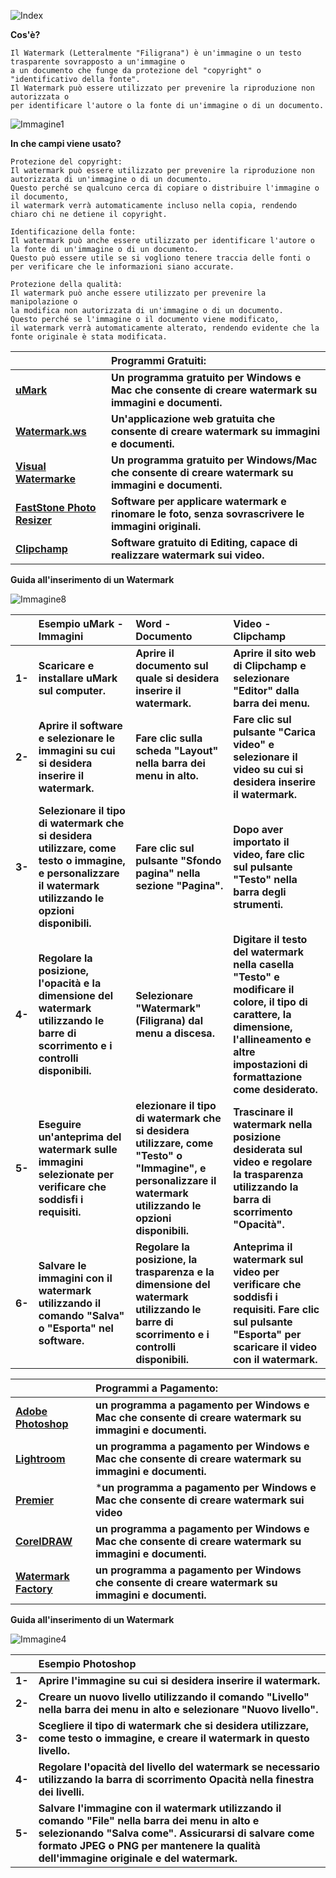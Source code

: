 ![Index](https://user-images.githubusercontent.com/98583912/216812304-c3eccead-9b59-49d5-8dcc-9622d0d48412.gif)

**Cos'è?**
```
Il Watermark (Letteralmente "Filigrana") è un'immagine o un testo trasparente sovrapposto a un'immagine o 
a un documento che funge da protezione del "copyright" o "identificativo della fonte". 
Il Watermark può essere utilizzato per prevenire la riproduzione non autorizzata o 
per identificare l'autore o la fonte di un'immagine o di un documento.
```

![Immagine1](https://user-images.githubusercontent.com/98583912/216813953-456db780-ce93-4314-88dc-28a5e5f44728.gif)


**In che campi viene usato?**

```
Protezione del copyright: 
Il watermark può essere utilizzato per prevenire la riproduzione non autorizzata di un'immagine o di un documento. 
Questo perché se qualcuno cerca di copiare o distribuire l'immagine o il documento, 
il watermark verrà automaticamente incluso nella copia, rendendo chiaro chi ne detiene il copyright.

Identificazione della fonte: 
Il watermark può anche essere utilizzato per identificare l'autore o la fonte di un'immagine o di un documento. 
Questo può essere utile se si vogliono tenere traccia delle fonti o per verificare che le informazioni siano accurate.

Protezione della qualità: 
Il watermark può anche essere utilizzato per prevenire la manipolazione o 
la modifica non autorizzata di un'immagine o di un documento.
Questo perché se l'immagine o il documento viene modificato, 
il watermark verrà automaticamente alterato, rendendo evidente che la fonte originale è stata modificata.
```

||**Programmi Gratuiti:**|
| :--- | :--- |
|[**uMark**](https://www.uconomix.com/Products/uMark/)|**Un programma gratuito per Windows e Mac che consente di creare watermark su immagini e documenti.**|
|[**Watermark.ws**](https://watermark.ws/)|**Un'applicazione web gratuita che consente di creare watermark su immagini e documenti.**|
|[**Visual Watermarke**](https://www.visualwatermark.com/it)|**Un programma gratuito per Windows/Mac che consente di creare watermark su immagini e documenti.**|
|[**FastStone Photo Resizer**](http://www.faststone.org/FSResizerDetail.htm)|**Software per  applicare watermark e rinomare le foto, senza sovrascrivere le immagini originali.**|
|[**Clipchamp**](https://clipchamp.com/it/)|**Software gratuito di Editing, capace di realizzare watermark sui video.**|

**Guida all'inserimento di un Watermark**

![Immagine8](https://user-images.githubusercontent.com/98583912/216814523-c3c21abb-927e-4309-b99d-5f9da0796253.gif)


||**Esempio uMark - Immagini**|**Word - Documento**|**Video - Clipchamp**|
| :--- | :--- | :--- | :--- |
|**1-**|**Scaricare e installare uMark sul computer.**|**Aprire il documento sul quale si desidera inserire il watermark.**|**Aprire il sito web di Clipchamp e selezionare "Editor" dalla barra dei menu.**|
|**2-**|**Aprire il software e selezionare le immagini su cui si desidera inserire il watermark.**|**Fare clic sulla scheda "Layout" nella barra dei menu in alto.**|**Fare clic sul pulsante "Carica video" e selezionare il video su cui si desidera inserire il watermark.**|
|**3-**|**Selezionare il tipo di watermark che si desidera utilizzare, come testo o immagine, e personalizzare il watermark utilizzando le opzioni disponibili.**|**Fare clic sul pulsante "Sfondo pagina" nella sezione "Pagina".**|**Dopo aver importato il video, fare clic sul pulsante "Testo" nella barra degli strumenti.**|
|**4-**|**Regolare la posizione, l'opacità e la dimensione del watermark utilizzando le barre di scorrimento e i controlli disponibili.**|**Selezionare "Watermark" (Filigrana) dal menu a discesa.**|**Digitare il testo del watermark nella casella "Testo" e modificare il colore, il tipo di carattere, la dimensione, l'allineamento e altre impostazioni di formattazione come desiderato.**|
|**5-**|**Eseguire un'anteprima del watermark sulle immagini selezionate per verificare che soddisfi i requisiti.**|**elezionare il tipo di watermark che si desidera utilizzare, come "Testo" o "Immagine", e personalizzare il watermark utilizzando le opzioni disponibili.**|**Trascinare il watermark nella posizione desiderata sul video e regolare la trasparenza utilizzando la barra di scorrimento "Opacità".**|
|**6-**|**Salvare le immagini con il watermark utilizzando il comando "Salva" o "Esporta" nel software.**|**Regolare la posizione, la trasparenza e la dimensione del watermark utilizzando le barre di scorrimento e i controlli disponibili.**|**Anteprima il watermark sul video per verificare che soddisfi i requisiti. Fare clic sul pulsante "Esporta" per scaricare il video con il watermark.**|

||**Programmi a Pagamento:**|
| :--- | :--- |
|[**Adobe Photoshop**](https://www.adobe.com/it/products/photoshop.html)|**un programma a pagamento per Windows e Mac che consente di creare watermark su immagini e documenti.**|
|[**Lightroom**](https://www.adobe.com/it/products/photoshop-lightroom.html)|**un programma a pagamento per Windows e Mac che consente di creare watermark su immagini e documenti.**|
|[**Premier**](https://www.adobe.com/it/products/premiere.html)|***un programma a pagamento per Windows e Mac che consente di creare watermark sui video**|
|[**CorelDRAW**](https://www.coreldraw.com/it/)|**un programma a pagamento per Windows e Mac che consente di creare watermark su immagini e documenti.**|
|[**Watermark Factory**](https://watermark-factory.software.informer.com/2.5/)|**un programma a pagamento per Windows che consente di creare watermark su immagini e documenti.**|

**Guida all'inserimento di un Watermark**

![Immagine4](https://user-images.githubusercontent.com/98583912/216812818-25388e8a-f2d1-4e58-8b5b-13d49342692a.gif)

||**Esempio Photoshop**|
| :--- | :--- |
|**1-**|**Aprire l'immagine su cui si desidera inserire il watermark.**|
|**2-**|**Creare un nuovo livello utilizzando il comando "Livello" nella barra dei menu in alto e selezionare "Nuovo livello".**|
|**3-**|**Scegliere il tipo di watermark che si desidera utilizzare, come testo o immagine, e creare il watermark in questo livello.**|
|**4-**|**Regolare l'opacità del livello del watermark se necessario utilizzando la barra di scorrimento Opacità nella finestra dei livelli.**|
|**5-**|**Salvare l'immagine con il watermark utilizzando il comando "File" nella barra dei menu in alto e selezionando "Salva come". Assicurarsi di salvare come formato JPEG o PNG per mantenere la qualità dell'immagine originale e del watermark.**|





